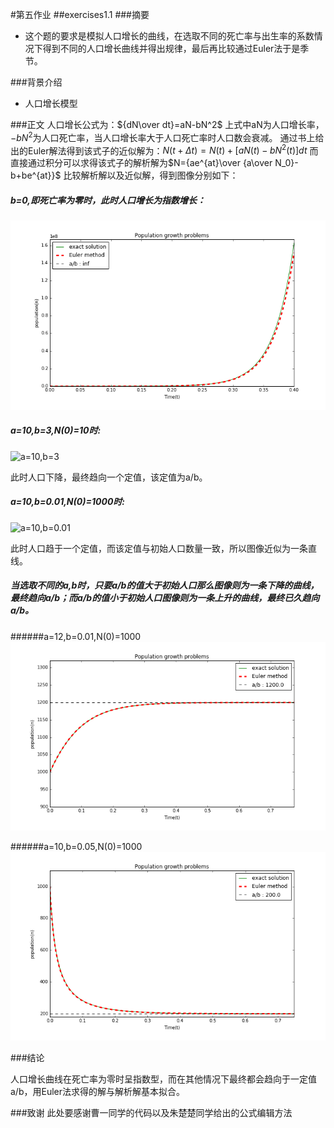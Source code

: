 ﻿#第五作业
##exercises1.1
###摘要
 -  这个题的要求是模拟人口增长的曲线，在选取不同的死亡率与出生率的系数情况下得到不同的人口增长曲线并得出规律，最后再比较通过Euler法于是季节。

###背景介绍
 -  人口增长模型

###正文
 人口增长公式为：${dN\over dt}=aN-bN^2$
 上式中aN为人口增长率，$-bN^2$为人口死亡率，当人口增长率大于人口死亡率时人口数会衰减。
通过书上给出的Euler解法得到该式子的近似解为：$N(t+\Delta t)=N(t)+[aN(t)-bN^2(t)]dt$
而直接通过积分可以求得该式子的解析解为$N={ae^{at}\over {a\over N_0}-b+be^{at}}$
比较解析解以及近似解，得到图像分别如下：

#####  b=0,即死亡率为零时，此时人口增长为指数增长：
![b=0][1]

  
#####  a=10,b=3,N(0)=10时:
![a=10,b=3][2]

此时人口下降，最终趋向一个定值，该定值为a/b。

#####  a=10,b=0.01,N(0)=1000时:
![a=10,b=0.01][3]

此时人口趋于一个定值，而该定值与初始人口数量一致，所以图像近似为一条直线。

##### 当选取不同的a,b时，只要a/b的值大于初始人口那么图像则为一条下降的曲线，最终趋向a/b；而a/b的值小于初始人口图像则为一条上升的曲线，最终已久趋向a/b。
######a=12,b=0.01,N(0)=1000
![a=12,b=0.01][4]

######a=10,b=0.05,N(0)=1000
![a=10,b=0.05][5]

###结论

人口增长曲线在死亡率为零时呈指数型，而在其他情况下最终都会趋向于一定值a/b，用Euler法求得的解与解析解基本拟合。

###致谢
此处要感谢曹一同学的代码以及朱楚楚同学给出的公式编辑方法


  [1]: https://github.com/Gailpig/computationalphysics_N2013301020123/blob/master/b=0.png
  [2]: https://github.com/Gailpig/computationalphysics_N2013301020123/blob/master/a=10%EF%BC%8Cb=3.png
  [3]: https://github.com/Gailpig/computationalphysics_N2013301020123/blob/master/a=10%EF%BC%8Cb=0.01.png
  [4]: https://github.com/Gailpig/computationalphysics_N2013301020123/blob/master/a=12,b=0.01.png
  [5]: https://github.com/Gailpig/computationalphysics_N2013301020123/blob/master/a=10,b=0.05.png
